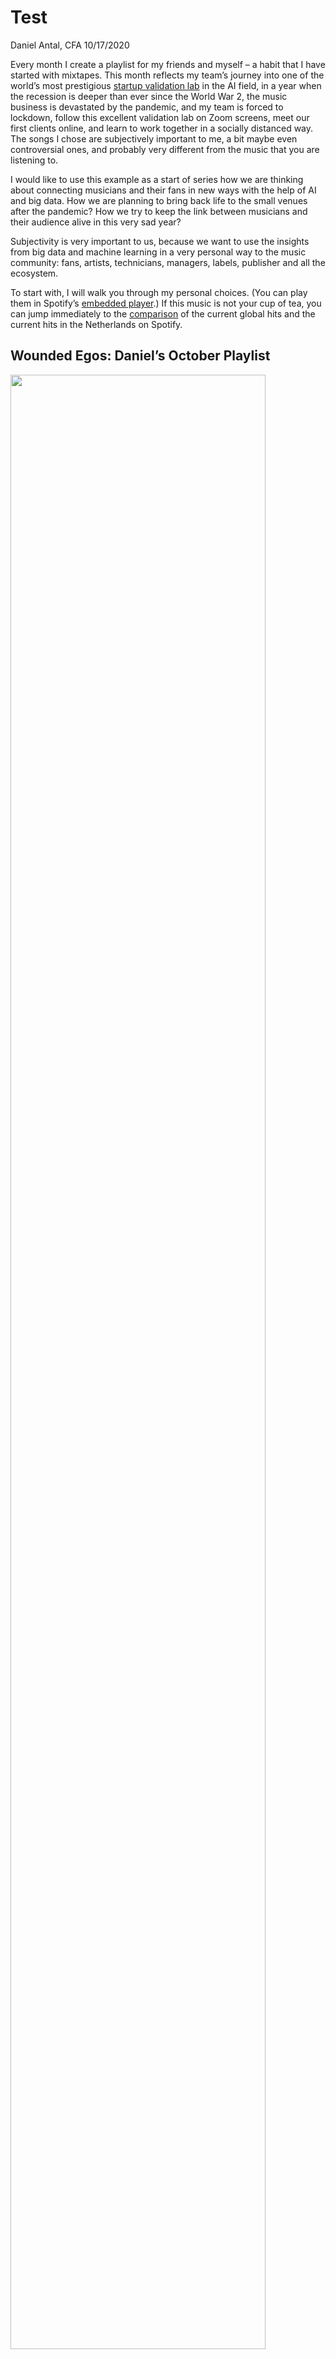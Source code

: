 Test
================
Daniel Antal, CFA
10/17/2020

Every month I create a playlist for my friends and myself – a habit that
I have started with mixtapes. This month reflects my team’s journey into
one of the world’s most prestigious [startup validation
lab](https://dataandlyrics.com/post/2020-09-25-yesdelft-validation/) in
the AI field, in a year when the recession is deeper than ever since the
World War 2, the music business is devastated by the pandemic, and my
team is forced to lockdown, follow this excellent validation lab on Zoom
screens, meet our first clients online, and learn to work together in a
socially distanced way. The songs I chose are subjectively important to
me, a bit maybe even controversial ones, and probably very different
from the music that you are listening to.

I would like to use this example as a start of series how we are
thinking about connecting musicians and their fans in new ways with the
help of AI and big data. How we are planning to bring back life to the
small venues after the pandemic? How we try to keep the link between
musicians and their audience alive in this very sad year?

Subjectivity is very important to us, because we want to use the
insights from big data and machine learning in a very personal way to
the music community: fans, artists, technicians, managers, labels,
publisher and all the ecosystem.

To start with, I will walk you through my personal choices. (You can
play them in Spotify’s [embedded player](#spotify-player).) If this
music is not your cup of tea, you can jump immediately to the
[comparison](#comparison) of the current global hits and the current
hits in the Netherlands on Spotify.

## Wounded Egos: Daniel’s October Playlist

<img src="../october_playlist_analysis.png" width="90%" />

**1. Gaz Coombes - [Wounded
Egos](https://api.spotify.com/v1/tracks/14LSfvkF3PS0k81FAe6PFk)**

Starting up a company, building a team in the times of corona, social
distancing, zoom calls and narcissistic world leaders is hard.

**2. dEUS -
[Sirens](https://api.spotify.com/v1/tracks/3MKXdtTufdX4BwVbuJqFGW)**
*“You gotta pick your fights, you’ve got work to do”*

Which makes you think that you have to resist the Sirens call. This
record came out the day before I went to my CFA exam, which was the most
gruelling test in my life. I just downloaded it, put it on the car hifi,
pressed play and did the 8 hour test without error.

**The Harmaleighs - [Don’t
Panic](https://api.spotify.com/v1/tracks/3A8ZDfxmb75kFl5Cqr2pIf)**

*“But what if that’s all I’m good at?”*

Don’t Panic surprised me so much that it found its way to my September
and October playlist, too. If something is perfect, it is perfect.

**Jon Spencer Blues Explosion - [Can’t
Stop](https://api.spotify.com/v1/tracks/3ezOmKfYasIe0QeWyWiucU)**

*“I just can’t stop”*

Sometimes I need to go back to the basics. Jon Spencer is as good as
Elvis must have been on stage. I never saw Elvis on stage, I am too
young for that, but old enough to have seen Jon Spencer on a large and
small stage.

**Fountains of Wayne - [Michael And Heather At The Baggage
Claim](https://api.spotify.com/v1/tracks/2rvxQwn7rGR0ZmHvwP4AmG)**

*“Michael & Heather at the baggage claim tired of playing the waiting
game”*

The covid pandemic not only froze the entire music industry, and put
many artists, venues, managers, technicians on life support, but claimed
many lives in the audience and in the music community. I still come to
tears when I recall that early March day when I learned that Adam
Schlesinger, my favourite lyricist and songwriter died. I was always
hoping that I will show him what we were doing. We will certainly
dedicate something to his memory along the way. For 15 years, when I was
sad, I just picked one of the Fountains of Wayne records, and put it on.
For this playlist, I chose a bittersweet song, which probably has the
best poetry written in independent music ever.

Spotify falls for the typical Schlesinger trick: the melody is very
upbeat, the lyrics is bittersweet. Spotify risks to put it into the
positive and danceable category, at least, within my list, though I find
it just a bit less gloomy than [Don’t
Panic](https://api.spotify.com/v1/tracks/3A8ZDfxmb75kFl5Cqr2pIf) and the
[Royal Screw
Up](https://api.spotify.com/v1/tracks/7lBpCteEdS5WbOnzbVmWiR).

**Japanese Breakfast -
[Machinist](https://api.spotify.com/v1/tracks/6Uhhwk8oJc8SLloZIAQksB)**

*“How can I fight a kingdom of your demons?”*

I can’t complain about the big algorithms of the big company. Spotify’s
algorithm brought Japanese Breakfast to me. We just want to take a less
individualist approach to making recommendations. Michelle Zauner is on
the feminine side of this list, and I just can’t get enough of her
music.

Spotify’s analysis finds this song to be less danceable and dark, which
is exactly why Japanese Breakfast is such a curious artist. It is
experimental pop music that twists well-known pop clichés into original
new songs.

**Soccer Mommy - [Royal Screw
Up](https://api.spotify.com/v1/tracks/7lBpCteEdS5WbOnzbVmWiR)**

*“And I want an answer to all my problems”*

When Soccer Mommy’s new record came out in March, I could not resist
reaching out to the sound engineering team to convey my congratulations.
Soccer Mommy is the youngest artist on this list with a huge talent, and
the team that she works with is just world class.

**Phoebe Bridgers -
[Kyoto](https://api.spotify.com/v1/tracks/49UDOG8DoBajXTJSTqfRMg)**

*“You called me from a payphone / They still got pay phones”*

The most popular song on the playlist, a true global independent hit.
Phoebe Bridgers is hot, and she [may be a
killer](https://www.facebook.com/groups/155586901702555/), too.

**David Kitt - [It’s
Yours](https://api.spotify.com/v1/tracks/0qZ9rwAonJvO91GK9nqqma)**

Spotify sees this song as the most danceable and most positive song. And
it is so.

### Play The Entire List

<p align="center">

<iframe src="https://open.spotify.com/embed/playlist/3WyQdQgSipGzQ9a7N5xC1s" width="800" height="450" frameborder="0" allowtransparency="true" allow="encrypted-media">

</iframe>

</p>

## A Quick Comparison

My playlist is a very subjective and curated playlist.. (I curated it
myself\!) These songs are very different from the songs that people are
more likely listening to around me in the Netherlands, or all over the
world. When I created this playlist, these were the most streamed songs
on Spotify:

<table>

<thead>

<tr>

<th style="text-align:left;">

Daniel’s OctoberPlaylist

</th>

<th style="text-align:left;">

Spotify NL Top 50

</th>

<th style="text-align:left;">

Spotify Global Top 20

</th>

</tr>

</thead>

<tbody>

<tr>

<td style="text-align:left;">

[Wounded Egos](https://api.spotify.com/v1/tracks/14LSfvkF3PS0k81FAe6PFk)

</td>

<td style="text-align:left;">

[Mood (feat. iann
dior)](https://api.spotify.com/v1/tracks/3tjFYV6RSFtuktYl3ZtYcq)

</td>

<td style="text-align:left;">

[Mood (feat. iann
dior)](https://api.spotify.com/v1/tracks/3tjFYV6RSFtuktYl3ZtYcq)

</td>

</tr>

<tr>

<td style="text-align:left;">

[Sirens](https://api.spotify.com/v1/tracks/3MKXdtTufdX4BwVbuJqFGW)

</td>

<td style="text-align:left;">

[Lemonade (feat. Gunna, Don Toliver &
NAV)](https://api.spotify.com/v1/tracks/7hxHWCCAIIxFLCzvDgnQHX)

</td>

<td style="text-align:left;">

[Lemonade (feat. Gunna, Don Toliver &
NAV)](https://api.spotify.com/v1/tracks/7hxHWCCAIIxFLCzvDgnQHX)

</td>

</tr>

<tr>

<td style="text-align:left;">

[Don’t Panic](https://api.spotify.com/v1/tracks/3A8ZDfxmb75kFl5Cqr2pIf)

</td>

<td style="text-align:left;">

[Head & Heart (feat.
MNEK)](https://api.spotify.com/v1/tracks/6cx06DFPPHchuUAcTxznu9)

</td>

<td style="text-align:left;">

[WAP (feat. Megan Thee
Stallion)](https://api.spotify.com/v1/tracks/4Oun2ylbjFKMPTiaSbbCih)

</td>

</tr>

<tr>

<td style="text-align:left;">

[Can’t Stop](https://api.spotify.com/v1/tracks/3ezOmKfYasIe0QeWyWiucU)

</td>

<td style="text-align:left;">

[In De Schuur](https://api.spotify.com/v1/tracks/0NuAnAqjZjuGtcWXJOxUyl)

</td>

<td style="text-align:left;">

[Hawái](https://api.spotify.com/v1/tracks/1yoMvmasuxZfqHEipJhRbp)

</td>

</tr>

<tr>

<td style="text-align:left;">

[Michael And Heather At The Baggage
Claim](https://api.spotify.com/v1/tracks/2rvxQwn7rGR0ZmHvwP4AmG)

</td>

<td style="text-align:left;">

[Jerusalema (feat. Nomcebo
Zikode)](https://api.spotify.com/v1/tracks/2MlOUXmcofMackX3bxfSwi)

</td>

<td style="text-align:left;">

[Dynamite](https://api.spotify.com/v1/tracks/0t1kP63rueHleOhQkYSXFY)

</td>

</tr>

<tr>

<td style="text-align:left;">

[Machinist](https://api.spotify.com/v1/tracks/6Uhhwk8oJc8SLloZIAQksB)

</td>

<td style="text-align:left;">

[Holy (feat. Chance The
Rapper)](https://api.spotify.com/v1/tracks/5u1n1kITHCxxp8twBcZxWy)

</td>

<td style="text-align:left;">

[What You Know Bout
Love](https://api.spotify.com/v1/tracks/1tkg4EHVoqnhR6iFEXb60y)

</td>

</tr>

<tr>

<td style="text-align:left;">

[royal screw
up](https://api.spotify.com/v1/tracks/7lBpCteEdS5WbOnzbVmWiR)

</td>

<td style="text-align:left;">

[Más Más Más](https://api.spotify.com/v1/tracks/32Q0JiYuVr2mcxfRIPyEBS)

</td>

<td style="text-align:left;">

[For The Night (feat. Lil Baby &
DaBaby)](https://api.spotify.com/v1/tracks/0PvFJmanyNQMseIFrU708S)

</td>

</tr>

<tr>

<td style="text-align:left;">

[Kyoto](https://api.spotify.com/v1/tracks/49UDOG8DoBajXTJSTqfRMg)

</td>

<td style="text-align:left;">

[De Overkant](https://api.spotify.com/v1/tracks/4afGO0WTInDhK2C3dolz8z)

</td>

<td style="text-align:left;">

[Blinding
Lights](https://api.spotify.com/v1/tracks/0VjIjW4GlUZAMYd2vXMi3b)

</td>

</tr>

<tr>

<td style="text-align:left;">

[It’s Yours](https://api.spotify.com/v1/tracks/0qZ9rwAonJvO91GK9nqqma)

</td>

<td style="text-align:left;">

[Door De Wind](https://api.spotify.com/v1/tracks/58trym7xUwRuXnBY7hKqC9)

</td>

<td style="text-align:left;">

[Holy (feat. Chance The
Rapper)](https://api.spotify.com/v1/tracks/5u1n1kITHCxxp8twBcZxWy)

</td>

</tr>

</tbody>

</table>

Our aim is to create locally relevant recommendations. If you live in
Antwerpen, and you are looking for bands that you can see on a small
stage after the pandemic, we will recommend you great music from
Northwestern Belgium and the South of Holland. If you want to visit San
Diego after the pandemic, we’ll recommend you music from the San Diego
scene. If you want to fill up with good music a local content quota,
such as a national and city relevant quota in your radio, we will help
you.

The next comparison uses some musicology and sound engineering
“features” of the songs on the three lists. These characteristics
are themselves recognized by algorithms, and they are used for Spotify’s
own recommendations.

<img src="../october_playlist_comparison.png" width="90%" /> My songs
are independent songs, far less popular than the global hits. My
playlist is mainly indie rock, so far less danceable, less loud than the
current hits, but it is more energetic\! The average tempo is similar to
the hits, but I tend to chose slower songs, too.

Spotify’s `valence` is a quantitative measure that aims to capture the
positiveness conveyed by the a sound recording(e.g. happy, cheerful,
euphoric on the positive side, and sad, depressed, angry on the negative
side). Another striking difference among my list and the two hitlists is
the far broader scale of emotions conveyed by the songs that I selected
for October 2020.

In the next blogposts we will explain some details.

